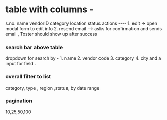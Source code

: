 # table with columns -
s.no.
name
vendorID
category 
location
status
actions ---- 
    1.  edit -> open modal form to edit info
    2.  resend email --> asks for confirmation and sends email , Toster should show up after success 

### search bar above table 
dropdown for search by - 
    1. name
    2. vendor code
    3. category
    4. city
and a input for field .

### overall filter to list 
category, type , region  ,status, by date range

### pagination 
10,25,50,100
